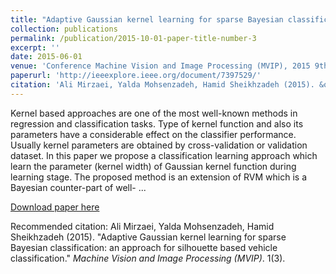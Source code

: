 ```yaml
---
title: "Adaptive Gaussian kernel learning for sparse Bayesian classification: an approach for silhouette based vehicle classification"
collection: publications
permalink: /publication/2015-10-01-paper-title-number-3
excerpt: ''
date: 2015-06-01
venue: 'Conference Machine Vision and Image Processing (MVIP), 2015 9th Iranian Conference on'
paperurl: 'http://ieeexplore.ieee.org/document/7397529/'
citation: 'Ali Mirzaei, Yalda Mohsenzadeh, Hamid Sheikhzadeh (2015). &quot;Adaptive Gaussian kernel learning for sparse Bayesian classification: an approach for silhouette based vehicle classification.&quot; <i>Machine Vision and Image Processing (MVIP)</i>. 1(3).'
---
```

Kernel based approaches are one of the most well-known methods in regression and classification tasks. Type of kernel function and also its parameters have a considerable effect on the classifier performance. Usually kernel parameters are obtained by cross-validation or validation dataset. In this paper we propose a classification learning approach which learn the parameter (kernel width) of Gaussian kernel function during learning stage. The proposed method is an extension of RVM which is a Bayesian counter-part of well- ...

[Download paper here](http://academicpages.github.io/files/AGRVM.pdf)

Recommended citation: Ali Mirzaei, Yalda Mohsenzadeh, Hamid Sheikhzadeh (2015). &quot;Adaptive Gaussian kernel learning for sparse Bayesian classification: an approach for silhouette based vehicle classification.&quot; <i>Machine Vision and Image Processing (MVIP)</i>. 1(3).
